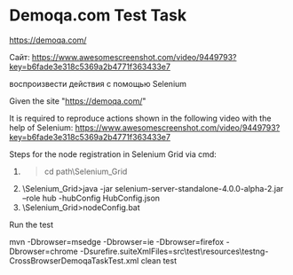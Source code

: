 # Demoqa.com Test Task

https://demoqa.com/

   Сайт: https://www.awesomescreenshot.com/video/9449793?key=b6fade3e318c5369a2b4771f363433e7
   
   воспроизвести действия с помощью Selenium
   

Given the site "https://demoqa.com/"

It is required to reproduce actions shown in the following video with the help of Selenium:
https://www.awesomescreenshot.com/video/9449793?key=b6fade3e318c5369a2b4771f363433e7
  
Steps for the node registration in Selenium Grid via cmd:
1) >cd path\Selenium_Grid
2) \Selenium_Grid>java -jar selenium-server-standalone-4.0.0-alpha-2.jar –role hub -hubConfig HubConfig.json
3) \Selenium_Grid>nodeConfig.bat

Run the test

mvn -Dbrowser=msedge -Dbrowser=ie -Dbrowser=firefox -Dbrowser=chrome -Dsurefire.suiteXmlFiles=src\test\resources\testng-CrossBrowserDemoqaTaskTest.xml clean test
